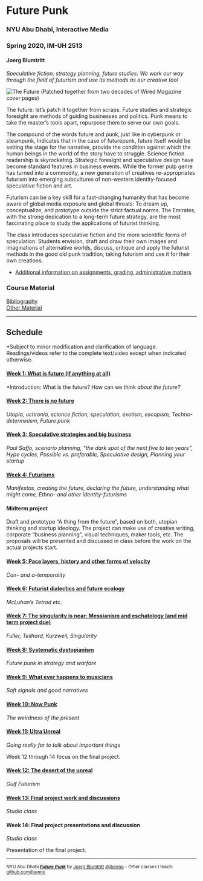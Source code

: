 # Future Punk
### NYU Abu Dhabi, Interactive Media
### Spring 2020, IM-UH 2513
#### Joerg Blumtritt

*Speculative fiction, strategy planning, future studies: We work our way through the field of futurism and use its methods as our creative tool*

![The Future (Patched together from two decades of Wired Magazine cover pages)](http://jbenno.net/wp-content/uploads/2019/11/Future.png)

The future: let’s patch it together from scraps. Future studies and strategic foresight are 
methods of guiding businesses and politics. Punk means to take the master’s tools apart, 
repurpose them to serve our own goals. 

The compound of the words future and punk, just like in cyberpunk or steampunk, indicates 
that in the case of futurepunk, future itself would be setting the stage for the narrative, provide 
the condition against which the human beings in the world of the story have to struggle.
Science fiction readership is skyrocketing. Strategic foresight and speculative design have 
become standard features in business events. While the former pulp genre has turned into a 
commodity, a new generation of creatives re-appropriates futurism into emerging subcultures 
of non-western identity-focused speculative fiction and art.

Futurism can be a key skill for a fast-changing humanity that has become aware of global 
media exposure and global threats: To dream up, conceptualize, and prototype outside the 
strict factual norms. The Emirates, with the strong dedication to a long-term future strategy, 
are the most fascinating place to study the applications of futurist thinking.

The class introduces speculative fiction and the more scientific forms of speculation. Students 
envision, draft and draw their own images and imaginations of alternative worlds, discuss, 
critique and apply the futurist methods in the good old punk tradition, taking futurism and use 
it for their own creations.

- [Additional information on assignments, grading, administrative matters](/files/Additional-Information.md)

### Course Material
[Bibliography](/files/Bibliography.md)  
[Other Material](/files/Material.md)


***

## Schedule
*Subject to minor modification and clarification of language. Readings/videos refer to the complete text/video except when indicated otherwise.

#### [Week 1: What is future (if anything at all)](/files/01.md)
*Introduction: What is the future? How can we think *about the future?*

#### [Week 2: There is no future](/files/02.md)
*Utopia, uchronia, science fiction, speculation, exotism, escapism, Techno-determinism, Future punk*

#### [Week 3: Speculative strategies and big business](/files/03.md)
*Paul Saffo, scenario planning, “the dark spot of the next five to ten years”, Hype cycles, Possible vs. preferable, Speculative design, Planning your startup*

#### [Week 4: Futurisms](/files/04.md)
*Manifestos, creating the future, declaring the future, understanding what might come, Ethno- and other identity-futurisms*

#### Midterm project
Draft and prototype “A thing from the future”, based on both, utopian thinking and startup ideology. The project can make use of creative writing, corporate “business planning”, visual techniques, maker tools, etc. The proposals will be presented and discussed in class before the work on the actual projects start.

#### [Week 5: Pace layers, history and other forms of velocity](/files/05.md) 
*Con- and a-temporality*

#### [Week 6: Futurist dialectics and future ecology](/files/06.md)
*McLuhan’s Tetrad etc.*

#### [Week 7: The singularity is near: Messianism and eschatology (and mid term project due)](/files/07.md)
*Fuller, Teilhard, Kurzweil, Singularity*

#### [Week 8: Systematic dystopianism](/files/08.md)
*Future punk in strategy and warfare*

#### [Week 9: What ever happens to musicians](/files/09.md)
*Soft signals and good narratives*

#### [Week 10: Now Punk](/files/10.md)
*The weirdness of the present*
 
#### [Week 11: Ultra Unreal](/files/11.md)
*Going really far to talk about important things*

Week 12 through 14 focus on the final project.

#### [Week 12: The desert of the unreal](/files/12.md)
*Gulf Futurism*

#### [Week 13: Final project work and discussions](/files/13.md)
*Studio class*

#### Week 14: Final project presentations and discussion
*Studio class*

Presentation of the final project.

***

<sup>NYU Abu Dhabi ***[Future Punk](/README.md)*** by [Joerg Blumtritt](https://jbenno.net) [@jbenno](https://twitter.com/jbenno) - Other classes I teach: [github.com/jbenno](https://github.com/jbenno/teaching/blob/master/README.md)</sup>
